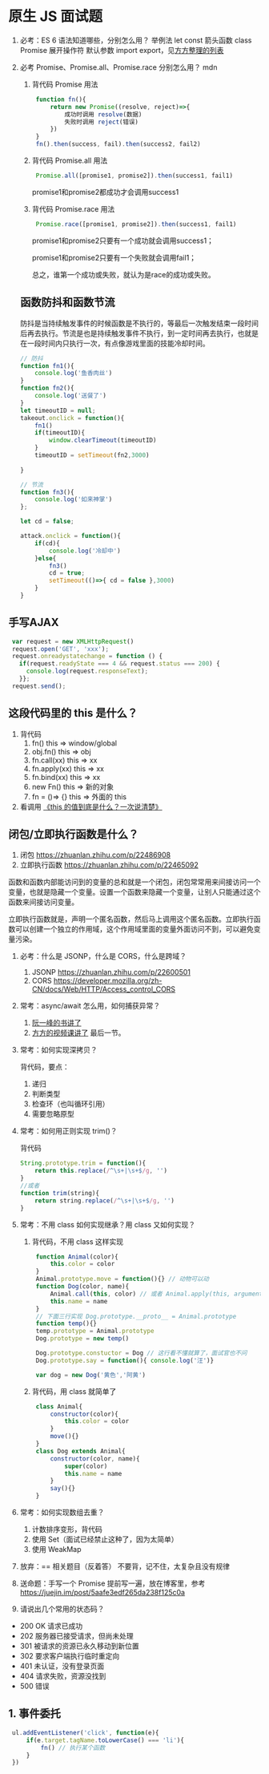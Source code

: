 # 原生 JS 面试题

1. 必考：ES 6 语法知道哪些，分别怎么用？
   举例法
   let const 箭头函数 class Promise 展开操作符 默认参数 import export，见[方方整理的列表](https://fangyinghang.com/es-6-tutorials/)

2. 必考 Promise、Promise.all、Promise.race 分别怎么用？ mdn

   1. 背代码 Promise 用法

      ```js
       function fn(){
           return new Promise((resolve, reject)=>{
               成功时调用 resolve(数据)
               失败时调用 reject(错误)
           })
       }
       fn().then(success, fail).then(success2, fail2)
      ```

   2. 背代码 Promise.all 用法

      ```js
       Promise.all([promise1, promise2]).then(success1, fail1)
      ```

      promise1和promise2都成功才会调用success1

   3. 背代码 Promise.race 用法

      ```js
       Promise.race([promise1, promise2]).then(success1, fail1)
      ```

      promise1和promise2只要有一个成功就会调用success1；

      promise1和promise2只要有一个失败就会调用fail1；

      总之，谁第一个成功或失败，就认为是race的成功或失败。
      

   ## 函数防抖和函数节流

   防抖是当持续触发事件的时候函数是不执行的，等最后一次触发结束一段时间后再去执行。节流是也是持续触发事件不执行，到一定时间再去执行，也就是在一段时间内只执行一次，有点像游戏里面的技能冷却时间。

   ```js
   // 防抖
   function fn1(){
       console.log('鱼香肉丝')
   }
   function fn2(){
       console.log('送餐了')
   }
   let timeoutID = null;
   takeout.onclick = function(){
       fn1()
       if(timeoutID){
           window.clearTimeout(timeoutID)
       }
       timeoutID = setTimeout(fn2,3000)
       
   }
   
   // 节流
   function fn3(){
       console.log('如来神掌')
   };
   
   let cd = false;
   
   attack.onclick = function(){
       if(cd){
           console.log('冷却中')
       }else{
           fn3()
           cd = true;
           setTimeout(()=>{ cd = false },3000)
       }
   } 
   ```

## 手写AJAX

```js
 var request = new XMLHttpRequest()
 request.open('GET', 'xxx');
 request.onreadystatechange = function () {
   if(request.readyState === 4 && request.status === 200) {
     console.log(request.responseText);
   }};
 request.send();
```



## 这段代码里的 this 是什么？

1. 背代码
   1. fn()
      this => window/global
   2. obj.fn()
      this => obj
   3. fn.call(xx)
      this => xx
   4. fn.apply(xx)
      this => xx
   5. fn.bind(xx)
      this => xx
   6. new Fn()
      this => 新的对象
   7. fn = ()=> {}
      this => 外面的 this
2. 看调用
   [《this 的值到底是什么？一次说清楚》](https://zhuanlan.zhihu.com/p/23804247)

## 闭包/立即执行函数是什么？

1. 闭包 https://zhuanlan.zhihu.com/p/22486908
2. 立即执行函数 https://zhuanlan.zhihu.com/p/22465092

函数和函数内部能访问到的变量的总和就是一个闭包，闭包常常用来间接访问一个变量，也就是隐藏一个变量。设置一个函数来隐藏一个变量，让别人只能通过这个函数来间接访问变量。 

立即执行函数就是，声明一个匿名函数，然后马上调用这个匿名函数。立即执行函数可以创建一个独立的作用域，这个作用域里面的变量外面访问不到，可以避免变量污染。

1. 必考：什么是 JSONP，什么是 CORS，什么是跨域？

   1. JSONP https://zhuanlan.zhihu.com/p/22600501
   2. CORS https://developer.mozilla.org/zh-CN/docs/Web/HTTP/Access_control_CORS

2. 常考：async/await 怎么用，如何捕获异常？

   1. [阮一峰的书讲了](http://es6.ruanyifeng.com/?search=async&x=0&y=0#docs/async)
   2. [方方的视频课讲了](https://xiedaimala.com/courses/12a78a03-35f9-42ea-9b37-540540460f6e) 最后一节。

3. 常考：如何实现深拷贝？

   背代码，要点：

   1. 递归
   2. 判断类型
   3. 检查环（也叫循环引用）
   4. 需要忽略原型

4. 常考：如何用正则实现 trim()？

   背代码

   ```js
   String.prototype.trim = function(){
       return this.replace(/^\s+|\s+$/g, '')
   }
   //或者 
   function trim(string){
       return string.replace(/^\s+|\s+$/g, '')
   }
   ```

5. 常考：不用 class 如何实现继承？用 class 又如何实现？

   1. 背代码，不用 class 这样实现

      ```js
       function Animal(color){
           this.color = color
       }
       Animal.prototype.move = function(){} // 动物可以动
       function Dog(color, name){
           Animal.call(this, color) // 或者 Animal.apply(this, arguments)
           this.name = name
       }
       // 下面三行实现 Dog.prototype.__proto__ = Animal.prototype
       function temp(){}
       temp.prototype = Animal.prototype
       Dog.prototype = new temp()
      
       Dog.prototype.constuctor = Dog // 这行看不懂就算了，面试官也不问
       Dog.prototype.say = function(){ console.log('汪')}
      
       var dog = new Dog('黄色','阿黄')
      ```

   2. 背代码，用 class 就简单了 

      ```js
       class Animal{
           constructor(color){
               this.color = color
           }
           move(){}
       }
       class Dog extends Animal{
           constructor(color, name){
               super(color)
               this.name = name
           }
           say(){}
       }
      ```

6. 常考：如何实现数组去重？

   1. 计数排序变形，背代码
   2. 使用 Set（面试已经禁止这种了，因为太简单）
   3. 使用 WeakMap

7. 放弃：== 相关题目（反着答）
   不要背，记不住，太复杂且没有规律

8. 送命题：手写一个 Promise
   提前写一遍，放在博客里，参考 https://juejin.im/post/5aafe3edf265da238f125c0a

9. 请说出几个常用的状态码？

* 200 OK 请求已成功
* 202 服务器已接受请求，但尚未处理
* 301 被请求的资源已永久移动到新位置
* 302 要求客户端执行临时重定向
* 401 未认证，没有登录页面
* 404 请求失败，资源没找到
* 500 错误

## 1. 事件委托

```js
 ul.addEventListener('click', function(e){
     if(e.target.tagName.toLowerCase() === 'li'){
         fn() // 执行某个函数
     }
 })
```

